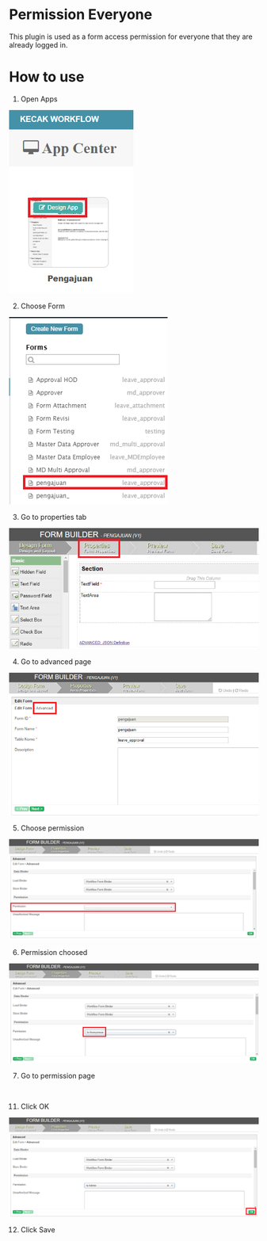 # Permission Everyone

This plugin is used as a form access permission for everyone that they are already logged in.

# How to use

1. Open Apps

<img src="https://raw.githubusercontent.com/kinnara-digital-studio/kecak-workflow/master/docs/assets/permissionAnonymous_openApps.png" alt="" />


2. Choose Form

<img src="https://raw.githubusercontent.com/kinnara-digital-studio/kecak-workflow/master/docs/assets/permissionAnonymous_chooseForm.png" alt="" />


3. Go to properties tab

<img src="https://raw.githubusercontent.com/kinnara-digital-studio/kecak-workflow/master/docs/assets/permissionAnonymous_properties.png" alt="" />


4. Go to advanced page

<img src="https://raw.githubusercontent.com/kinnara-digital-studio/kecak-workflow/master/docs/assets/permissionAnonymous_advanced.png" alt="" />


5. Choose permission

<img src="https://raw.githubusercontent.com/kinnara-digital-studio/kecak-workflow/master/docs/assets/permissionAnonymous_permissionChoose.png" alt="" />


6. Permission choosed

<img src="https://raw.githubusercontent.com/kinnara-digital-studio/kecak-workflow/master/docs/assets/permissionAnonymous_permissionChoosed.png" alt="" />


7. Go to permission page

<img src="https://raw.githubusercontent.com/kinnara-digital-studio/kecak-workflow/master/docs/assets/permissionAnonymous_.png" alt="" />


11. Click OK

<img src="https://raw.githubusercontent.com/kinnara-digital-studio/kecak-workflow/master/docs/assets/permissionAnonymous_ok.png" alt="" />


12. Click Save

<img src="https://raw.githubusercontent.com/kinnara-digital-studio/kecak-workflow/master/docs/assets/permissionAnonymouse_save.png" alt="" />
